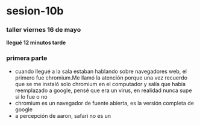 # sesion-10b
### taller viernes 16 de mayo

**llegué 12 minutos tarde**

### primera parte

- cuando llegué a la sala estaban hablando sobre navegadores web, el primero fue chromium.Me llamó la atención porque una vez recuerdo que se me instaló solo chromium en el computador y salía que había reemplazado a google, pensé que era un virus, en realidad nunca supe si lo fue o no
- chromium es un navegador de fuente abierta, es la versión completa de google
- a percepción de aaron, safari no es un
